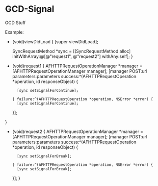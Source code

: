 # GCD-Signal
GCD Stuff

Example:

- (void)viewDidLoad 
{
  [super viewDidLoad];
  
  SyncRequestMethod *sync = [[SyncRequestMethod alloc] initWithArray:@[@"request1", @"request2"] withAny:self];
}

- (void)request1
{
  AFHTTPRequestOperationManager *manager = [AFHTTPRequestOperationManager manager];
  [manager POST:url
   parameters:parameters
      success:^(AFHTTPRequestOperation *operation, id responseObject) {

        [sync setSignalForContinue];

      } failure:^(AFHTTPRequestOperation *operation, NSError *error) {
        [sync setSignalForContinue];


  }];

}

- (void)request2
{
  AFHTTPRequestOperationManager *manager = [AFHTTPRequestOperationManager manager];
  [manager POST:url
   parameters:parameters
      success:^(AFHTTPRequestOperation *operation, id responseObject) {

        [sync setSignalForBreak];

      } failure:^(AFHTTPRequestOperation *operation, NSError *error) {
        [sync setSignalForBreak];


  }];
}
